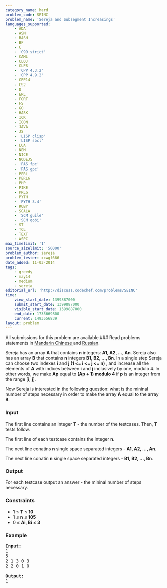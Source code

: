 ```yaml
---
category_name: hard
problem_code: SEINC
problem_name: 'Sereja and Subsegment Increasings'
languages_supported:
    - ADA
    - ASM
    - BASH
    - BF
    - C
    - 'C99 strict'
    - CAML
    - CLOJ
    - CLPS
    - 'CPP 4.3.2'
    - 'CPP 4.9.2'
    - CPP14
    - CS2
    - D
    - ERL
    - FORT
    - FS
    - GO
    - HASK
    - ICK
    - ICON
    - JAVA
    - JS
    - 'LISP clisp'
    - 'LISP sbcl'
    - LUA
    - NEM
    - NICE
    - NODEJS
    - 'PAS fpc'
    - 'PAS gpc'
    - PERL
    - PERL6
    - PHP
    - PIKE
    - PRLG
    - PYTH
    - 'PYTH 3.4'
    - RUBY
    - SCALA
    - 'SCM guile'
    - 'SCM qobi'
    - ST
    - TCL
    - TEXT
    - WSPC
max_timelimit: '1'
source_sizelimit: '50000'
problem_author: sereja
problem_tester: xcwgf666
date_added: 11-03-2014
tags:
    - greedy
    - may14
    - medium
    - sereja
editorial_url: 'http://discuss.codechef.com/problems/SEINC'
time:
    view_start_date: 1399887000
    submit_start_date: 1399887000
    visible_start_date: 1399887000
    end_date: 1735669800
    current: 1493556839
layout: problem
---
```

All submissions for this problem are available.###  Read problems statements in [Mandarin Chinese ](http://www.codechef.com/download/translated/MAY14/mandarin/SEINC.pdf) and [Russian](http://www.codechef.com/download/translated/MAY14/russian/SEINC.pdf).

Sereja has an array **A** that contains **n** integers: **A1, A2, ..., An**.
Sereja also has an array **B** that contains **n** integers **B1, B2, ..., Bn**.
In a single step Sereja can choose two indexes **i** and **j** **(1 &lt;= i &lt;= j &lt;= n)** , and increase all the elements of **A** with indices between **i** and **j** inclusively by one, modulo 4.
In other words, we make **Ap** equal to **(Ap + 1) modulo 4** if **p** is an integer from the range \[**i**; **j**\].

Now Sereja is interested in the following question: what is the mininal number of steps necessary in order to make the array **A** equal to the array **B**.

### Input

The first line contains an integer **T** - the number of the testcases. Then, **T** tests follow. 

The first line of each testcase contains the integer **n**. 

The next line conatins **n** single space separated integers - **A1, A2, ..., An**. 

The next line conatin **n** single space separated integers - **B1, B2, ..., Bn**.

### Output

For each testcase output an answer - the mininal number of steps necessary.

### Constraints

- **1** ≤ **T** ≤ **10**
- **1** ≤ **n** ≤ **105**
- 0 ≤ **Ai, Bi** ≤ **3**

### Example

<pre><b>Input:</b>
1
5
2 1 3 0 3
2 2 0 1 0

<b>Output:</b>
1

</pre>